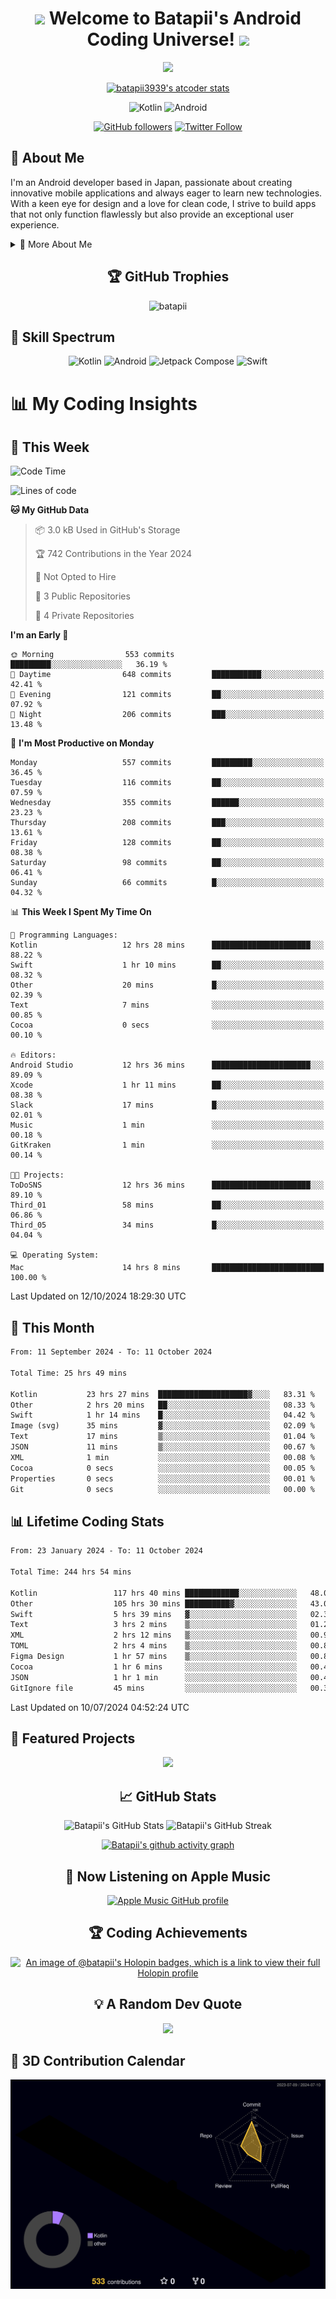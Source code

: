 <h1 align="center">
  <img src="https://media.giphy.com/media/hvRJCLFzcasrR4ia7z/giphy.gif" width="28">
  Welcome to Batapii's Android Coding Universe!
  <img src="https://media.giphy.com/media/hvRJCLFzcasrR4ia7z/giphy.gif" width="28">
</h1>

<p align="center">
  <img src="https://readme-typing-svg.herokuapp.com/?lines=Android+Developer+in+Japan;Always%20learning%20new%20things&font=Fira%20Code&center=true&width=440&height=45&color=f75c7e&vCenter=true&size=22">
</p>

<div align="center">

[![batapii3939's atcoder stats](https://atcoder-readme-stats.vercel.app/stats/batapii3939?theme=dark&show_history=5&width=450)](https://github.com/iwbc-mzk/atcoder-readme-stats)

![Kotlin](https://img.shields.io/badge/Kotlin-★☆☆☆☆☆☆☆☆☆-brightgreen)
![Android](https://img.shields.io/badge/Android-★☆☆☆☆☆☆☆☆☆-brightgreen)

  
[![GitHub followers](https://img.shields.io/github/followers/batapii?style=social)](https://github.com/batapii)
[![Twitter Follow](https://img.shields.io/twitter/follow/batapii?style=social)](https://twitter.com/batapii3939)

</div>

## 🚀 About Me
I'm an Android developer based in Japan, passionate about creating innovative mobile applications and always eager to learn new technologies. With a keen eye for design and a love for clean code, I strive to build apps that not only function flawlessly but also provide an exceptional user experience.

<details>
<summary>🌟 More About Me</summary>

- 🔭 I'm currently working on revolutionizing mobile productivity apps
- 🌱 I'm currently learning Kotlin Multiplatform and Jetpack Compose
- 👯 I'm looking to collaborate on open-source Android projects

</details>

<h2 align="center">🏆 GitHub Trophies</h2>
<p align="center">
  <img src="https://github-profile-trophy.vercel.app/?username=batapii&theme=nord&column=7&no-frame=true&no-bg=true&rank=SECRET,SSS,SS,S,AAA,AA,A,B,C,?" alt="batapii" />
</p>

## 🌈 Skill Spectrum

<div align="center">

![Kotlin](https://img.shields.io/badge/Kotlin-0095D5?style=for-the-badge&logo=kotlin&logoColor=white)
![Android](https://img.shields.io/badge/Android-3DDC84?style=for-the-badge&logo=android&logoColor=white)
![Jetpack Compose](https://img.shields.io/badge/Jetpack%20Compose-4285F4?style=for-the-badge&logo=jetpackcompose&logoColor=white)
![Swift](https://img.shields.io/badge/Swift-FA7343?style=for-the-badge&logo=swift&logoColor=white)

</div>


# 📊 My Coding Insights

## 📅 This Week
<!--START_SECTION:waka-week-->
![Code Time](http://img.shields.io/badge/Code%20Time-244%20hrs%2054%20mins-blue)

![Lines of code](https://img.shields.io/badge/From%20Hello%20World%20I%27ve%20Written-99.3%20thousand%20lines%20of%20code-blue)

**🐱 My GitHub Data** 

> 📦 3.0 kB Used in GitHub's Storage 
 > 
> 🏆 742 Contributions in the Year 2024
 > 
> 🚫 Not Opted to Hire
 > 
> 📜 3 Public Repositories 
 > 
> 🔑 4 Private Repositories 
 > 
**I'm an Early 🐤** 

```text
🌞 Morning                553 commits         █████████░░░░░░░░░░░░░░░░   36.19 % 
🌆 Daytime                648 commits         ███████████░░░░░░░░░░░░░░   42.41 % 
🌃 Evening                121 commits         ██░░░░░░░░░░░░░░░░░░░░░░░   07.92 % 
🌙 Night                  206 commits         ███░░░░░░░░░░░░░░░░░░░░░░   13.48 % 
```
📅 **I'm Most Productive on Monday** 

```text
Monday                   557 commits         █████████░░░░░░░░░░░░░░░░   36.45 % 
Tuesday                  116 commits         ██░░░░░░░░░░░░░░░░░░░░░░░   07.59 % 
Wednesday                355 commits         ██████░░░░░░░░░░░░░░░░░░░   23.23 % 
Thursday                 208 commits         ███░░░░░░░░░░░░░░░░░░░░░░   13.61 % 
Friday                   128 commits         ██░░░░░░░░░░░░░░░░░░░░░░░   08.38 % 
Saturday                 98 commits          ██░░░░░░░░░░░░░░░░░░░░░░░   06.41 % 
Sunday                   66 commits          █░░░░░░░░░░░░░░░░░░░░░░░░   04.32 % 
```


📊 **This Week I Spent My Time On** 

```text
💬 Programming Languages: 
Kotlin                   12 hrs 28 mins      ██████████████████████░░░   88.22 % 
Swift                    1 hr 10 mins        ██░░░░░░░░░░░░░░░░░░░░░░░   08.32 % 
Other                    20 mins             █░░░░░░░░░░░░░░░░░░░░░░░░   02.39 % 
Text                     7 mins              ░░░░░░░░░░░░░░░░░░░░░░░░░   00.85 % 
Cocoa                    0 secs              ░░░░░░░░░░░░░░░░░░░░░░░░░   00.10 % 

🔥 Editors: 
Android Studio           12 hrs 36 mins      ██████████████████████░░░   89.09 % 
Xcode                    1 hr 11 mins        ██░░░░░░░░░░░░░░░░░░░░░░░   08.38 % 
Slack                    17 mins             █░░░░░░░░░░░░░░░░░░░░░░░░   02.01 % 
Music                    1 min               ░░░░░░░░░░░░░░░░░░░░░░░░░   00.18 % 
GitKraken                1 min               ░░░░░░░░░░░░░░░░░░░░░░░░░   00.14 % 

🐱‍💻 Projects: 
ToDoSNS                  12 hrs 36 mins      ██████████████████████░░░   89.10 % 
Third_01                 58 mins             ██░░░░░░░░░░░░░░░░░░░░░░░   06.86 % 
Third_05                 34 mins             █░░░░░░░░░░░░░░░░░░░░░░░░   04.04 % 

💻 Operating System: 
Mac                      14 hrs 8 mins       █████████████████████████   100.00 % 
```


 Last Updated on 12/10/2024 18:29:30 UTC
<!--END_SECTION:waka-week-->

## 📅 This Month
<!--START_SECTION:wakamonth-->

```txt
From: 11 September 2024 - To: 11 October 2024

Total Time: 25 hrs 49 mins

Kotlin           23 hrs 27 mins  ████████████████████▓░░░░   83.31 %
Other            2 hrs 20 mins   ██░░░░░░░░░░░░░░░░░░░░░░░   08.33 %
Swift            1 hr 14 mins    █░░░░░░░░░░░░░░░░░░░░░░░░   04.42 %
Image (svg)      35 mins         ▓░░░░░░░░░░░░░░░░░░░░░░░░   02.09 %
Text             17 mins         ▒░░░░░░░░░░░░░░░░░░░░░░░░   01.04 %
JSON             11 mins         ▒░░░░░░░░░░░░░░░░░░░░░░░░   00.67 %
XML              1 min           ░░░░░░░░░░░░░░░░░░░░░░░░░   00.08 %
Cocoa            0 secs          ░░░░░░░░░░░░░░░░░░░░░░░░░   00.05 %
Properties       0 secs          ░░░░░░░░░░░░░░░░░░░░░░░░░   00.01 %
Git              0 secs          ░░░░░░░░░░░░░░░░░░░░░░░░░   00.00 %
```

<!--END_SECTION:wakamonth-->

## 📊 Lifetime Coding Stats

<!--START_SECTION:wakaalltime-->

```txt
From: 23 January 2024 - To: 11 October 2024

Total Time: 244 hrs 54 mins

Kotlin                 117 hrs 40 mins ████████████░░░░░░░░░░░░░   48.05 %
Other                  105 hrs 30 mins ██████████▓░░░░░░░░░░░░░░   43.08 %
Swift                  5 hrs 39 mins   ▓░░░░░░░░░░░░░░░░░░░░░░░░   02.31 %
Text                   3 hrs 2 mins    ▒░░░░░░░░░░░░░░░░░░░░░░░░   01.24 %
XML                    2 hrs 12 mins   ▒░░░░░░░░░░░░░░░░░░░░░░░░   00.90 %
TOML                   2 hrs 4 mins    ▒░░░░░░░░░░░░░░░░░░░░░░░░   00.85 %
Figma Design           1 hr 57 mins    ▒░░░░░░░░░░░░░░░░░░░░░░░░   00.80 %
Cocoa                  1 hr 6 mins     ░░░░░░░░░░░░░░░░░░░░░░░░░   00.46 %
JSON                   1 hr 1 min      ░░░░░░░░░░░░░░░░░░░░░░░░░   00.42 %
GitIgnore file         45 mins         ░░░░░░░░░░░░░░░░░░░░░░░░░   00.31 %
```

<!--END_SECTION:wakaalltime-->

Last Updated on 10/07/2024 04:52:24 UTC

## 🌟 Featured Projects

<div align="center">
  <a href="https://github.com/batapii/ToDoSNS">
    <img src="https://github-readme-stats.vercel.app/api/pin/?username=batapii&repo=ToDoSNS&theme=radical" />
  </a>

## 📈 GitHub Stats

<div align="center">
  <img src="https://github-readme-stats.vercel.app/api?username=batapii&show_icons=true&theme=radical" alt="Batapii's GitHub Stats" />
  <img src="https://github-readme-streak-stats.herokuapp.com/?user=batapii&theme=radical" alt="Batapii's GitHub Streak" />
  
[![Batapii's github activity graph](https://github-readme-activity-graph.vercel.app/graph?username=batapii&theme=react-dark)](https://github.com/ashutosh00710/github-readme-activity-graph)
</div>

## 🎵 Now Listening on Apple Music

<div align="center">
  
[![Apple Music GitHub profile](https://music-profile.rayriffy.com/theme/dark.svg?uid=001005.6598667d2ffd4a10a4f429edd0ba24c4.1156)](https://github.com/rayriffy/apple-music-github-profile)

</div>


## 🏆 Coding Achievements

<div align="center">

[![An image of @batapii's Holopin badges, which is a link to view their full Holopin profile](https://holopin.me/batapii)](https://holopin.io/@batapii)

</div>

## 💡 A Random Dev Quote

<div align="center">

![](https://quotes-github-readme.vercel.app/api?type=horizontal&theme=radical)

</div>

</div>

## 🚀 3D Contribution Calendar

<div align="center">
  
![](./profile-3d-contrib/profile-night-rainbow.svg)

</div>

